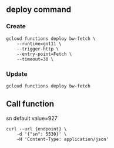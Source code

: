 ## deploy command

### Create
```
gcloud functions deploy bw-fetch \
	--runtime=go111 \
	--trigger-http \
	--entry-point=Fetch \
	--timeout=30 \
```

### Update
```
gcloud functions deploy bw-fetch
```

## Call function
sn default value=927
```
curl --url {endpoint} \
	-d '{"sn": 5530}' \
	-H 'Content-Type: application/json'
```
